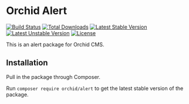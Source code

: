 # Orchid Alert
[![Build Status](https://travis-ci.org/TheOrchid/Alert.svg?branch=master)](https://travis-ci.org/TheOrchid/Alert)
[![Total Downloads](https://poser.pugx.org/orchid/alert/d/total.svg)](https://packagist.org/packages/orchid/alert)
[![Latest Stable Version](https://poser.pugx.org/orchid/alert/v/stable.svg)](https://packagist.org/packages/orchid/alert)
[![Latest Unstable Version](https://poser.pugx.org/orchid/alert/v/unstable.svg)](https://packagist.org/packages/orchid/alert)
[![License](https://poser.pugx.org/orchid/alert/license.svg)](https://packagist.org/packages/orchid/alert)

This is an alert package for Orchid CMS.

## Installation

Pull in the package through Composer.

Run `composer require orchid/alert` to get the latest stable version of the package.
